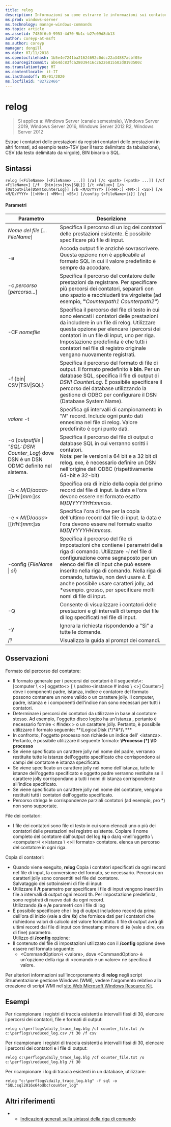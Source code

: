 ```yaml
---
title: relog
description: Informazioni su come estrarre le informazioni sui contatori delle prestazioni dai file di log delle prestazioni di Coutner.
ms.prod: windows-server
ms.technology: manage-windows-commands
ms.topic: article
ms.assetid: 7480f6c0-9953-4d70-9b1c-b27e09d8db13
author: coreyp-at-msft
ms.author: coreyp
manager: dongill
ms.date: 07/11/2018
ms.openlocfilehash: 1b5e4e7241ba21624692c0dcc22a34887acbf05e
ms.sourcegitcommit: ab64dc83fca28039416c26226815502d0193500c
ms.translationtype: MT
ms.contentlocale: it-IT
ms.lasthandoff: 05/01/2020
ms.locfileid: "82722466"
---
```

# <a name="relog"></a>relog

> Si applica a: Windows Server (canale semestrale), Windows Server 2019, Windows Server 2016, Windows Server 2012 R2, Windows Server 2012

Estrae i contatori delle prestazioni da registri contatori delle prestazioni in altri formati, ad esempio testo-TSV (per il testo delimitato da tabulazione), CSV (da testo delimitato da virgole), BIN binario o SQL.   

## <a name="syntax"></a>Sintassi  
```  
relog [<FileName> [<FileName> ...]] [/a] [/c <path> [<path> ...]] [/cf <FileName>] [/f  {bin|csv|tsv|SQL}] [/t <Value>] [/o {OutputFile|DSN!CounterLog}] [/b <M/D/YYYY> [[<HH>:] <MM>:] <SS>] [/e <M/D/YYYY> [[<HH>:] <MM>:] <SS>] [/config {<FileName>|i}] [/q]  
```  

#### <a name="parameters"></a>Parametri  

|                                         Parametro                                          |                                                                                                                                                                  Descrizione                                                                                                                                                                   |
|--------------------------------------------------------------------------------------------|------------------------------------------------------------------------------------------------------------------------------------------------------------------------------------------------------------------------------------------------------------------------------------------------------------------------------------------------|
|                                *Nome del file* [*... FileName*]                                 |                                                                                                                      Specifica il percorso di un log dei contatori delle prestazioni esistente. È possibile specificare più file di input.                                                                                                                      |
|                                             -a                                             |                                                                                                          Accoda output file anziché sovrascrivere. Questa opzione non è applicabile al formato SQL in cui il valore predefinito è sempre da accodare.                                                                                                           |
|                                   -c *percorso* [*percorso...*]                                   |                                                       Specifica il percorso del contatore delle prestazioni da registrare. Per specificare più percorsi dei contatori, separarli con uno spazio e racchiuderli tra virgolette (ad esempio, **"**<em>Counterpath1</em> <em>Counterpath2</em>**"**)                                                       |
|                                       -CF *nomefile*                                       |                                            Specifica il percorso del file di testo in cui sono elencati i contatori delle prestazioni da includere in un file di relog. Utilizzare questa opzione per elencare i percorsi dei contatori in un file di input, uno per riga. Impostazione predefinita è che tutti i contatori nel file di registro originale vengano nuovamente registrati.                                            |
|                                  -f {bin\| CSV\|TSV\|SQL}                                  |                                       Specifica il percorso del formato di file di output. Il formato predefinito è **bin**. Per un database SQL, specifica il file di output di *DSN! CounterLog*. È possibile specificare il percorso del database utilizzando la gestione di ODBC per configurare il DSN (Database System Name).                                        |
|                                         *valore* -t                                         |                                                                                                           Specifica gli intervalli di campionamento in "*N*" record. Include ogni punto dati ennesima nel file di relog. Valore predefinito è ogni punto dati.                                                                                                           |
| -o {*outputfile* \| *"SQL: DSN! Counter_Log*} dove DSN è un DSN ODMC definito nel sistema. |                                                   Specifica il percorso del file di output o database SQL in cui verranno scritti i contatori. <br>Nota: per le versioni a 64 bit e a 32 bit di relog. exe, è necessario definire un DSN nell'origine dati ODBC (rispettivamente 64-bit e 32-bit)                                                   |
|                          -b \< *M*/*D*/*aaaa*> [[*HH*:]*mm*:]*ss*                           |                                                                          Specifica ora di inizio della copia del primo record dal file di input. la data e l'ora devono essere nel formato esatto <em>M</em>**/**<em>D</em>**/**<em>YYYYHH</em>**:**<em>mm</em>**:**<em>ss</em>.                                                                          |
|                          -e \< *M*/*D*/*aaaa*> [[*HH*:]*mm*:]*ss*                           |                                                                           Specifica l'ora di fine per la copia dell'ultimo record dal file di input. la data e l'ora devono essere nel formato esatto <em>M</em>**/**<em>D</em>**/**<em>YYYYHH</em>**:**<em>mm</em>**:**<em>ss</em>.                                                                            |
|                                -config {*FileName* \| *si*}                                 | Specifica il percorso del file di impostazioni che contiene i parametri della riga di comando. Utilizzare *-i* nel file di configurazione come segnaposto per un elenco dei file di input che può essere inserito nella riga di comando. Nella riga di comando, tuttavia, non devi usare *è*. È anche possibile usare caratteri jolly, ad \*esempio. grosso, per specificare molti nomi di file di input. |
|                                             -Q                                             |                                                                                                                          Consente di visualizzare i contatori delle prestazioni e gli intervalli di tempo dei file di log specificati nel file di input.                                                                                                                           |
|                                             -y                                             |                                                                                                                                            Ignora la richiesta rispondendo a "Sì" a tutte le domande.                                                                                                                                             |
|                                             /?                                             |                                                                                                                                                      Visualizza la guida al prompt dei comandi.                                                                                                                                                      |

## <a name="remarks"></a>Osservazioni  
Formato del percorso del contatore:  
- Il formato generale per i percorsi dei contatori è il seguente\\\<: [computer \\ \<>] oggetto\<> [ \\ padre><instance # index \\ \<>] Counter>] dove i componenti padre, istanza, indice e contatore del formato possono contenere un nome valido o un carattere jolly. Il computer, padre, istanza e i componenti dell'indice non sono necessari per tutti i contatori.  
- Determinare i percorsi dei contatori da utilizzare in base al contatore stesso. Ad esempio, l'oggetto disco logico ha un'istanza <Index>, pertanto è necessario fornire < #index > o un carattere jolly. Pertanto, è possibile utilizzare il formato seguente: **\LogicalDisk (\*/\*#\*)\\ ***  
- In confronto, l'oggetto processo non richiede un indice dell' \<istanza>. Pertanto, è possibile utilizzare il seguente formato: **\Processo (\*) \ID processo**  
- Se viene specificato un carattere jolly nel nome del padre, verranno restituite tutte le istanze dell'oggetto specificato che corrispondono ai campi del contatore e istanza specificata.  
- Se viene specificato un carattere jolly nel nome dell'istanza, tutte le istanze dell'oggetto specificato e oggetto padre verranno restituite se il carattere jolly corrispondano a tutti i nomi di istanza corrispondente all'indice specificato.  
- Se viene specificato un carattere jolly nel nome del contatore, vengono restituiti tutti i contatori dell'oggetto specificato.  
- Percorso stringa le corrispondenze parziali contatori (ad esempio, pro *) non sono supportate.  

File dei contatori:  
-   I file dei contatori sono file di testo in cui sono elencati uno o più dei contatori delle prestazioni nel registro esistente. Copiare il nome completo del contatore dall'output del log **/q** o da/q \<nell'oggetto \\ \<computer>\\ \<>istanza \\ \<>il formato> contatore. elenca un percorso del contatore in ogni riga.  

Copia di contatori:  
-   Quando viene eseguito, **relog** Copia i contatori specificati da ogni record nel file di input, la conversione del formato, se necessario. Percorsi con caratteri jolly sono consentiti nel file del contatore.  
Salvataggio dei sottoinsiemi di file di input:  
-   Utilizzare il **/t** parametro per specificare i file di input vengono inseriti in file a intervalli di output ogni <n>record th. Per impostazione predefinita, sono registrati di nuovo dati da ogni record.  
Utilizzando **/b** e **/e** parametri con i file di log  
-   È possibile specificare che i log di output includono record da prima dell'ora di inizio (vale a dire **/b**) che fornisce dati per i contatori che richiedono valori di calcolo del valore formattato. Il file di output avrà gli ultimi record dai file di input con timestamp minore di **/e** (vale a dire, ora di fine) parametro.  
Utilizzo di **/config** opzione:  
-   Il contenuto del file di impostazioni utilizzato con il **/config** opzione deve essere nel formato seguente:  
    -   \<CommandOption>\\ \<valore>, dove \<CommandOption> è un'opzione della riga di \<comando e un valore> ne specifica il valore.

Per ulteriori informazioni sull'incorporamento di **relog** negli script Strumentazione gestione Windows (WMI), vedere l'argomento relativo alla creazione di script WMI nel [sito Web Microsoft Windows Resource Kit](https://go.microsoft.com/fwlink/?LinkId=4665).  

## <a name="examples"></a>Esempi  
Per ricampionare i registri di traccia esistenti a intervalli fissi di 30, elencare i percorsi dei contatori, file e formati di output:  
```  
relog c:\perflogs\daily_trace_log.blg /cf counter_file.txt /o c:\perflogs\reduced_log.csv /t 30 /f csv  
```  
Per ricampionare i registri di traccia esistenti a intervalli fissi di 30, elencare i percorsi dei contatori e i file di output:  
```  
relog c:\perflogs\daily_trace_log.blg /cf counter_file.txt /o c:\perflogs\reduced_log.blg /t 30  
```
Per ricampionare i log di traccia esistenti in un database, utilizzare:
```
relog "c:\perflogs\daily_trace_log.blg" -f sql -o "SQL:sql2016x64odbc!counter_log"
```

## <a name="additional-references"></a>Altri riferimenti  
-   - [Indicazioni generali sulla sintassi della riga di comando](command-line-syntax-key.md)  
